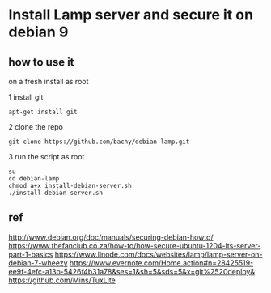 # Install Lamp server and secure it on debian 9

## how to use it
on a fresh install
as root

1 install git
```
apt-get install git
```

2 clone the repo
```
git clone https://github.com/bachy/debian-lamp.git
```

3 run the script as root
```
su
cd debian-lamp
chmod a+x install-debian-server.sh
./install-debian-server.sh

```


## ref
http://www.debian.org/doc/manuals/securing-debian-howto/
https://www.thefanclub.co.za/how-to/how-secure-ubuntu-1204-lts-server-part-1-basics
https://www.linode.com/docs/websites/lamp/lamp-server-on-debian-7-wheezy
https://www.evernote.com/Home.action#n=28425519-ee9f-4efc-a13b-5426f4b31a78&ses=1&sh=5&sds=5&x=git%2520deploy&
https://github.com/Mins/TuxLite
